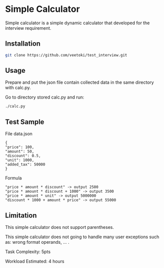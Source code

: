# Simple Calculator

Simple calculator is a simple dynamic calculator that developed for the interview requirement.

## Installation
 

```bash
git clone https://github.com/veetoki/test_interview.git
```

## Usage
Prepare and put the json file contain collected data in the same directory with calc.py.

Go to directory stored calc.py and run:
```bash
./calc.py
```

## Test Sample
File data.json
```
{
"price": 100,
"amount": 50,
"discount": 0.5,
"unit": 1000,
"added_tax": 50000
}
```

Formula
```
"price * amount * discount" -> output 2500
"price * amount * discount + 1000" -> output 3500
"price * amount * unit" -> output 5000000
"discount * 1000 + amount * price" -> output 55000
```

## Limitation
This simple calculator does not support parentheses.

This simple calculator does not going to handle many user exceptions such as: wrong format operands, ... .

Task Complexity: 5pts

Workload Estimated: 4 hours

